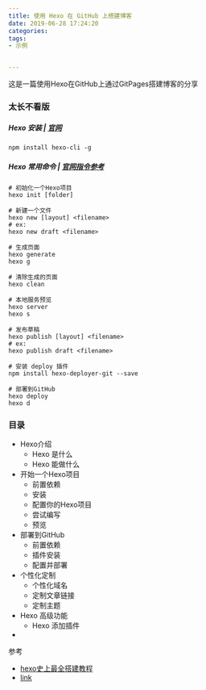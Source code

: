 ```yaml
---
title: 使用 Hexo 在 GitHub 上搭建博客
date: 2019-06-28 17:24:20
categories:
tags: 
- 示例


---
```


这是一篇使用Hexo在GitHub上通过GitPages搭建博客的分享
<!-- more -->
### 太长不看版
##### Hexo 安装 | [官网](https://hexo.io/zh-cn/)
```
npm install hexo-cli -g
```

##### Hexo 常用命令 | [官网指令参考](https://hexo.io/zh-cn/docs/commands)
```
# 初始化一个Hexo项目
hexo init [folder]

# 新建一个文件
hexo new [layout] <filename>
# ex:
hexo new draft <filename>

# 生成页面
hexo generate
hexo g

# 清除生成的页面
hexo clean

# 本地服务预览
hexo server
hexo s

# 发布草稿
hexo publish [layout] <filename>
# ex:
hexo publish draft <filename>

# 安装 deploy 插件
npm install hexo-deployer-git --save

# 部署到GitHub
hexo deploy
hexo d
```

### 目录
- Hexo介绍
    - Hexo 是什么
    - Hexo 能做什么
- 开始一个Hexo项目
    - 前置依赖
    - 安装
    - 配置你的Hexo项目
    - 尝试编写
    - 预览
- 部署到GitHub
    - 前置依赖
    - 插件安装
    - 配置并部署
- 个性化定制
    - 个性化域名
    - 定制文章链接
    - 定制主题
- Hexo 高级功能
    - Hexo 添加插件
- 


参考
 - [hexo史上最全搭建教程](https://blog.csdn.net/sinat_37781304/article/details/82729029)
 - [link](https://note.youdao.com/)